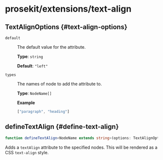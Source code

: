 # prosekit/extensions/text-align

## TextAlignOptions {#text-align-options}

<dl>

<dt>

`default`

</dt>

<dd>

The default value for the attribute.

**Type**: `string`

**Default**: `"left"`

</dd>

<dt>

`types`

</dt>

<dd>

The names of node to add the attribute to.

**Type**: `NodeName[]`

**Example**

```ts
["paragraph", "heading"]
```

</dd>

</dl>

## defineTextAlign {#define-text-align}

```ts
function defineTextAlign<NodeName extends string>(options: TextAlignOptions<NodeName>): TextAlignExtension<NodeName>
```

Adds a `textAlign` attribute to the specified nodes. This will be rendered as
a CSS `text-align` style.
